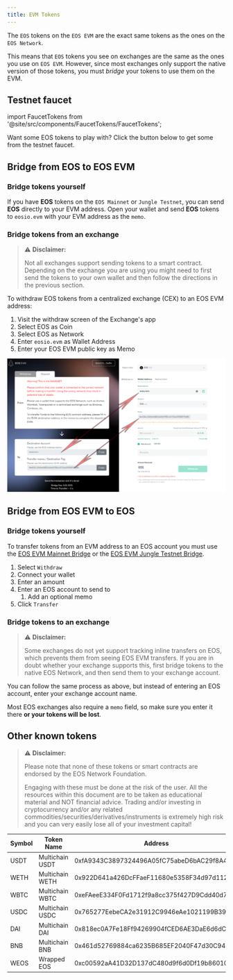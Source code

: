 ```yaml
---
title: EVM Tokens
--- 
```


The `EOS` tokens on the `EOS EVM` are the exact same tokens as the ones on the `EOS Network`.

This means that `EOS` tokens you see on exchanges are the same as the ones you use on `EOS EVM`. However, since most 
exchanges only support the native version of those tokens, you must *bridge* your tokens to use them on the EVM.

## Testnet faucet

import FaucetTokens from '@site/src/components/FaucetTokens/FaucetTokens';

Want some EOS tokens to play with? Click the button below to get some from the testnet faucet.

<FaucetTokens />

## Bridge from EOS to EOS EVM

### Bridge tokens yourself 

If you have **EOS** tokens on the `EOS Mainnet` or `Jungle Testnet`, you can send **EOS** directly to your EVM address.
Open your wallet and send **EOS** tokens to `eosio.evm` with your EVM address as the `memo`.


### Bridge tokens from an exchange

> ⚠ **Disclaimer:**
> 
> Not all exchanges support sending tokens to a smart contract. Depending on the exchange you are using you might need
> to first send the tokens to your own wallet and then follow the directions in the previous section.

To withdraw EOS tokens from a centralized exchange (CEX) to an EOS EVM address:

1. Visit the withdraw screen of the Exchange's app
2. Select EOS as Coin
3. Select EOS as Network
4. Enter `eosio.evm` as Wallet Address
5. Enter your EOS EVM public key as Memo

![EOS EVM Token Flow](/images/EOS-EVM_withdraw_from_CEX_to_wallet.png)




## Bridge from EOS EVM to EOS

### Bridge tokens yourself

To transfer tokens from an EVM address to an EOS account you must use the [EOS EVM Mainnet Bridge](https://bridge.evm.eosnetwork.com/)
or the [EOS EVM Jungle Testnet Bridge](https://bridge.testnet.evm.eosnetwork.com/).

1. Select `Withdraw`
2. Connect your wallet
3. Enter an amount
4. Enter an EOS account to send to
   1. Add an optional memo
5. Click `Transfer`

### Bridge tokens to an exchange

> ⚠ **Disclaimer:**
>
> Some exchanges do not yet support tracking inline transfers on EOS, which prevents them from seeing EOS EVM transfers. 
> If you are in doubt whether your exchange supports this, first bridge tokens to the native EOS Network, and then send them
> to your exchange account.

You can follow the same process as above, but instead of entering an EOS account, enter your exchange account name.

Most EOS exchanges also require a `memo` field, so make sure you enter it there **or your tokens will be lost**.








## Other known tokens

> ⚠ **Disclaimer:**
>
> Please note that none of these tokens or smart contracts are endorsed by the EOS Network Foundation.
> 
> Engaging with these must be done at the risk of the user.
> All the resources within this document are to be taken as educational material and NOT financial advice. Trading and/or investing in
> cryptocurrency and/or any related commodities/securities/derivatives/instruments is extremely high risk and you can very easily
> lose all of your investment capital!

| Symbol    | Token Name      | Address                                                                |
|-----------|-----------------|------------------------------------------------------------------------|
| USDT | Multichain USDT | 0xfA9343C3897324496A05fC75abeD6bAC29f8A40f           |
| WETH | Multichain WETH | 0x922D641a426DcFFaeF11680e5358F34d97d112E1 |
| WBTC | Multichain WBTC | 0xeFAeeE334F0Fd1712f9a8cc375f427D9Cdd40d73 |
| USDC | Multichain USDC | 0x765277EebeCA2e31912C9946eAe1021199B39C61 |
| DAI | Multichain DAI  | 0x818ec0A7Fe18Ff94269904fCED6AE3DaE6d6dC0b |
| BNB | Multichain BNB  | 0x461d52769884ca6235B685EF2040F47d30C94EB5 |
| WEOS | Wrapped EOS     | 0xc00592aA41D32D137dC480d9f6d0Df19b860104F |

